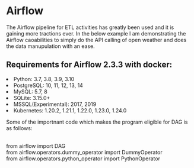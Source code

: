 # Airflow
The Airflow pipeline for ETL activities has greatly been used and it is gaining more tractions ever. In the below example I am demonstrating the Airflow caoabilities to simply do the API calling of open weather and does the data manupulation with an ease.

<H2>Requirements for Airflow 2.3.3 with docker: </H2>
<li>Python: 3.7, 3.8, 3.9, 3.10</li>
<li>PostgreSQL: 10, 11, 12, 13, 14</li>
<li>MySQL: 5.7, 8</li>
<li>SQLite: 3.15.0+</li>
<li>MSSQL(Experimental): 2017, 2019</li>
<li>Kubernetes: 1.20.2, 1.21.1, 1.22.0, 1.23.0, 1.24.0</li>

Some of the importnant code which makes the program eligible for DAG is as follows:

</br>from airflow import DAG
</br>from airflow.operators.dummy_operator import DummyOperator
</br>from airflow.operators.python_operator import PythonOperator





